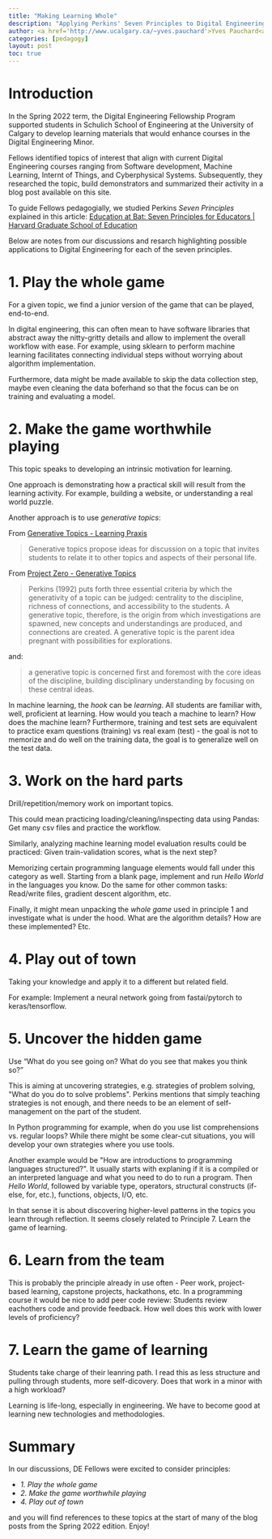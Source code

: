```yaml
---
title: "Making Learning Whole"
description: "Applying Perkins' Seven Principles to Digital Engineering Content"
author: <a href='http://www.ucalgary.ca/~yves.pauchard'>Yves Pauchard<a/>
categories: [pedagogy]
layout: post
toc: true
---
```



# Introduction

In the Spring 2022 term, the Digital Engineering Fellowship Program supported students in Schulich School of Engineering at the University of Calgary to develop learning materials that would enhance courses in the Digital Engineering Minor. 

Fellows identified topics of interest that align with current Digital Engineering courses ranging from Software development, Machine Learning, Internt of Things, and Cyberphysical Systems. Subsequently, they researched the topic, build demonstrators and summarized their activity in a blog post available on this site.

To guide Fellows pedagogially, we studied Perkins *Seven Principles* explained in this article:
[Education at Bat: Seven Principles for Educators \| Harvard Graduate School of Education](https://www.gse.harvard.edu/news/uk/09/01/education-bat-seven-principles-educators)

Below are notes from our discussions and resarch highlighting possible applications to Digital Engineering for each of the seven principles.

# 1. Play the whole game

For a given topic, we find a junior version of the game that can be played, end-to-end.

In digital engineering, this can often mean to have software libraries that abstract away the nitty-gritty details and allow to implement the overall workflow with ease. For example, using sklearn to perform machine learning facilitates connecting individual steps without worrying about algorithm implementation.

Furthermore, data might be made available to skip the data collection step, maybe even cleaning the data boferhand so that the focus can be on training and evaluating a model.

# 2. Make the game worthwhile playing

This topic speaks to developing an intrinsic motivation for learning.

One approach is demonstrating how a practical skill will result from the learning activity. For example, building a website, or understanding a real world puzzle.

Another approach is to use *generative topics*:

From [Generative Topics - Learning Praxis](https://sites.google.com/site/learningpraxis/generative-topics)
> Generative topics propose ideas for discussion on a topic that invites students to relate it to other topics and aspects of their personal life.

From [Project Zero - Generative Topics](https://www.wis.edu/uploaded/Academics/Project_Zero/Generative_Topics_By_Ron_Ritchhart.pdf)

> Perkins (1992) puts forth three essential criteria by which the generativity of a topic can be judged: centrality to the discipline, richness of connections, and accessibility to the students. A generative topic, therefore, is the origin from which investigations are spawned, new concepts and understandings are produced, and connections are created. A generative topic is the parent idea pregnant with possibilities for explorations.

and:

> a generative topic is concerned first and foremost with the core ideas of the discipline, building disciplinary understanding by focusing on these central ideas.

In machine learning, the *hook* can be *learning*. All students are familiar with, well, proficient at learning. How would you teach a machine to learn? How does the machine learn? Furthermore, training and test sets are equivalent to practice exam questions (training) vs real exam (test) - the goal is not to memorize and do well on the training data, the goal is to generalize well on the test data.


# 3. Work on the hard parts

Drill/repetition/memory work on important topics. 

This could mean practicing loading/cleaning/inspecting data using Pandas: Get many csv files and practice the workflow.

Similarly, analyzing machine learning model evaluation results could be practiced: Given train-validation scores, what is the next step?

Memorizing certain programming language elements would fall under this category as well. Starting from a blank page, implement and run *Hello World* in the languages you know. Do the same for other common tasks: Read/write files, gradient descent algorithm, etc.

Finally, it might mean unpacking the *whole game* used in principle 1 and investigate what is under the hood. What are the algorithm details? How are these implemented? Etc.

# 4. Play out of town

Taking your knowledge and apply it to a different but related field.

For example: Implement a neural network going from fastai/pytorch to keras/tensorflow.

# 5. Uncover the hidden game

Use “What do you see going on? What do you see that makes you think so?” 

This is aiming at uncovering strategies, e.g. strategies of problem solving, "What do you do to solve problems". Perkins mentions that simply teaching strategies is not enough, and there needs to be an element of self-management on the part of the student. 

In Python programming for example, when do you use list comprehensions vs. regular loops? While there might be some clear-cut situations, you will develop your own strategies where you use tools.

Another example would be "How are introductions to programming languages structured?". It usually starts with explaning if it is a compiled or an interpreted language and what you need to do to run a program. Then *Hello World*, followed by variable type, operators, structural constructs (if-else, for, etc.), functions, objects, I/O, etc.

In that sense it is about discovering higher-level patterns in the topics you learn through reflection. It seems closely related to Principle 7. Learn the game of learning.

# 6. Learn from the team

This is probably the principle already in use often - Peer work, project-based learning, capstone projects, hackathons, etc. In a programming course it would be nice to add peer code review: Students review eachothers code and provide feedback. How well does this work with lower levels of proficiency?

# 7. Learn the game of learning

Students take charge of their leanring path. I read this as less structure and pulling through students, more self-dicovery. Does that work in a minor with a high workload?

Learning is life-long, especially in engineering. We have to become good at learning new technologies and methodologies.

# Summary

In our discussions, DE Fellows were excited to consider principles:
- *1. Play the whole game*
- *2. Make the game worthwhile playing*
- *4. Play out of town*

and you will find references to these topics at the start of many of the blog posts from the Spring 2022 edition. Enjoy!
